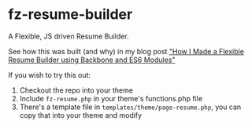# fz-resume-builder
A Flexible, JS driven Resume Builder.

See how this was built (and why) in my blog post ["How I Made a Flexible Resume Builder using Backbone and ES6 Modules"](http://faisonz.net/blog/made-flexible-resume-builder-using-backbone-es6-modules/)

If you wish to try this out:

1. Checkout the repo into your theme
2. Include `fz-resume.php` in your theme's functions.php file
3. There's a template file in `templates/theme/page-resume.php`, you can copy that into your theme and modify
